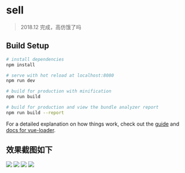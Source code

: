 # sell

> 2018.12 完成，高仿饿了吗

## Build Setup

``` bash
# install dependencies
npm install

# serve with hot reload at localhost:8080
npm run dev

# build for production with minification
npm run build

# build for production and view the bundle analyzer report
npm run build --report
```

For a detailed explanation on how things work, check out the [guide](http://vuejs-templates.github.io/webpack/) and [docs for vue-loader](http://vuejs.github.io/vue-loader).

## 效果截图如下

![](https://github.com/escebt/sell/raw/master/screenshots/效果图1.png)
![](https://github.com/escebt/sell/raw/master/screenshots/效果图2.png)
![](https://github.com/escebt/sell/raw/master/screenshots/效果图3.png)
![](https://github.com/escebt/sell/raw/master/screenshots/效果图4.png)

